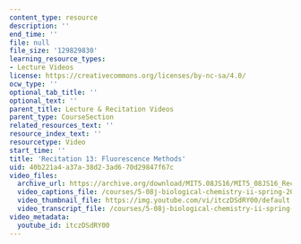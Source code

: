 ```yaml
---
content_type: resource
description: ''
end_time: ''
file: null
file_size: '129829830'
learning_resource_types:
- Lecture Videos
license: https://creativecommons.org/licenses/by-nc-sa/4.0/
ocw_type: ''
optional_tab_title: ''
optional_text: ''
parent_title: Lecture & Recitation Videos
parent_type: CourseSection
related_resources_text: ''
resource_index_text: ''
resourcetype: Video
start_time: ''
title: 'Recitation 13: Fluorescence Methods'
uid: 40b221a4-a37a-38d2-3ad6-70d29847f67c
video_files:
  archive_url: https://archive.org/download/MIT5.08JS16/MIT5_08JS16_Recitation_13_300k.mp4
  video_captions_file: /courses/5-08j-biological-chemistry-ii-spring-2016/a6df0d5eb31f5fe8942d3772f94295f3_itczDSdRY00.vtt
  video_thumbnail_file: https://img.youtube.com/vi/itczDSdRY00/default.jpg
  video_transcript_file: /courses/5-08j-biological-chemistry-ii-spring-2016/b961fb259a08cf573adca8298a69d230_itczDSdRY00.pdf
video_metadata:
  youtube_id: itczDSdRY00
---
```

